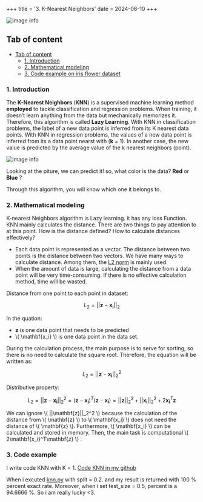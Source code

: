 +++
title = '3. K-Nearest Neighbors'
date = 2024-06-10
+++


<!-- this is a code block for using mathematical symbols -->
<script src="https://polyfill.io/v3/polyfill.min.js?features=es6"></script>
<script id="MathJax-script" async src="https://cdn.jsdelivr.net/npm/mathjax@3/es5/tex-mml-chtml.js"></script>

<!-- This part includes the Javascript file -->
<script type="text/javascript" id="MathJax-script" async
  src="https://cdn.jsdelivr.net/npm/mathjax@3/es5/tex-mml-chtml.js">
</script>

<!-- this part configures it -->
<script type="text/x-mathjax-config">
MathJax.Hub.Config({
  tex2jax: {
    inlineMath: [['\\(','\\)']],
    displayMath: [['$$','$$'], ['\[','\]']],
    processEscapes: true,
    processEnvironments: true,
    skipTags: ['script', 'noscript', 'style', 'textarea', 'pre'],
    TeX: { equationNumbers: { autoNumber: "AMS" },
         extensions: ["AMSmath.js", "AMSsymbols.js"] }
  }
});
</script>

![image info](/images/knn-1.png "KNN 1")

## Tab of content
- [Tab of content](#tab-of-content)
  - [1. Introduction](#1-introduction)
  - [2. Mathematical modeling](#2-mathematical-modeling)
  - [3. Code example on iris flower dataset](#Code_example)


<a id="Introduction"></a>
### 1. Introduction

The **K-Nearest Neighbors** (**KNN**) is a supervised machine learning method **employed** to tackle classification and regression problems. When training, it doesn’t learn anything from the data but mechanically memorizes it. Therefore, this algorithm is called **Lazy Learning**. With KNN in classification problems, the label of a new data point is inferred from its K nearest data points. With KNN in regression problems, the values of a new data point is inferred from its a data point nearst with (**k** = 1). In another case, the new value is predicted by the average value of the k nearest neighbors (point).


![image info](/images/KNN_solv.png "KNN 2")

Looking at the piture, we can predict it! so, what color is the data? **Red** or **Blue** ? 

Through this algorithm, you will know which one it belongs to.


<a id="2-mathematical-modeling"></a>
### 2. Mathematical modeling

K-nearest Neighbors algorithm is Lazy learning. it has any loss Function. KNN mainly calculates the distance. There are two things to pay attention to at this point. How is the distance defined? How to calculate distances effectively?

- Each data point is represented as a vector. The distance between two points is the distance between two vectors. We have many ways to calculate distance. Among them, the [L2 norm](https://s.net.vn/fTI5) is mainly used.
- When the amount of data is large, calculating the distance from a data point will be very time-consuming. If there is no effective calculation method, time will be wasted.


Distance from one point to each point in dataset:


$$
  L_2 = || \mathbf{z}- \mathbf{x_i}||_2
$$

In the quation:
- **z** is one data point that needs to be predicted
- \\( \mathbf{x_i} \\) is one data point in the data set.


During the calculation process, the main purpose is to serve for sorting, so there is no need to calculate the square root. Therefore, the equation will be written as:

$$
  L_2 = || \mathbf{z}- \mathbf{x_i}||_2^2
$$

Distributive property:

$$
  L_2 = || \mathbf{z}- \mathbf{x_i}||_2^2 = ( \mathbf{z} - \mathbf{x_i})^T ( \mathbf{z} - \mathbf{x_i}) = ||\mathbf{z}||_2^2 + ||\mathbf{x_i}||_2^2 + 2\mathbf{x_i}^T\mathbf{z}
$$

We can ignore \\( ||\mathbf{z}||_2^2  \\) because the calculation of the distance from \\( \mathbf{z} \\) to \\( \mathbf{x_i} \\) does not need the distance of \\( \mathbf{z} \\). Furthermore, \\( \mathbf{x_i} \\) can be calculated and stored in memory. Then, the main task is computational \\( 2\mathbf{x_i}^T\mathbf{z} \\) .



<a id="Code_example"></a>

### 3. Code example
I write code KNN with K = 1. [Code KNN in my github](https://github.com/thanhhoai2k4/Machine_Learning_Basic/tree/main/K-Nearest_Neighbors)



When i excuted [knn.py](https://github.com/thanhhoai2k4/Machine_Learning_Basic/blob/main/K-Nearest_Neighbors/Knn.py) with split = 0.2. and my result is returned with 100 % percent exact rate. Moreover, when i set test_size = 0.5, percent is  a 94.6666 %.
So i am really lucky <3.